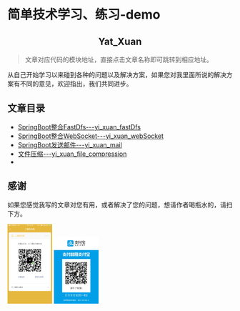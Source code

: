 # 简单技术学习、练习-demo

<h2 align="center">Yat_Xuan</h2>

> 文章对应代码的模块地址，直接点击文章名称即可跳转到相应地址。

从自己开始学习以来碰到各种的问题以及解决方案，如果您对我里面所说的解决方案有不同的意见，欢迎指出，我们共同进步。

## 文章目录

* [SpringBoot整合FastDfs---yi_xuan_fastDfs](https://github.com/yatxuan/study/tree/master/yi_xuan_fastDfs)
* [SpringBoot整合WebSocket---yi_xuan_webSocket](https://github.com/yatxuan/study/tree/master/yi_xuan_webSocket)
* [SpringBoot发送邮件---yi_xuan_mail]()
* [文件压缩---yi_xuan_file_compression](https://github.com/yatxuan/study/tree/master/yi_xuan_file_compression)
* []()

## 感谢

如果您感觉我写的文章对您有用，或者解决了您的问题，想请作者喝瓶水的，请扫下方。

<p>
    <img width="100" src="common/pic/WeChat.png" >
    <img width="100" src="common/pic/AliPay.jpg" >
</p>
   
